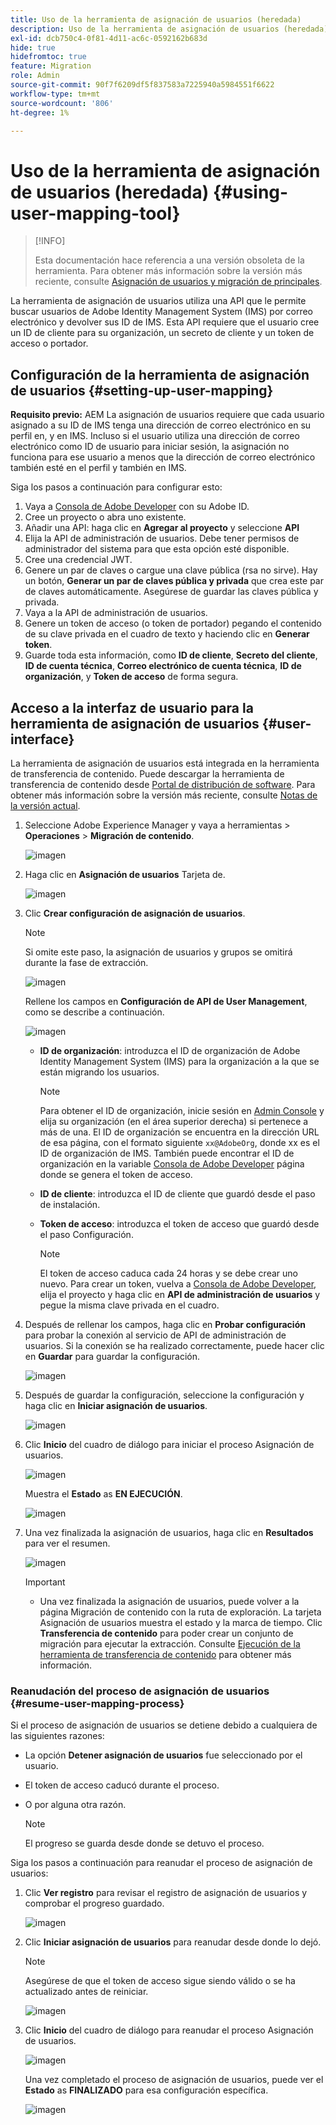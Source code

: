 ```yaml
---
title: Uso de la herramienta de asignación de usuarios (heredada)
description: Uso de la herramienta de asignación de usuarios (heredada)
exl-id: dcb750c4-0f81-4d11-ac6c-0592162b683d
hide: true
hidefromtoc: true
feature: Migration
role: Admin
source-git-commit: 90f7f6209df5f837583a7225940a5984551f6622
workflow-type: tm+mt
source-wordcount: '806'
ht-degree: 1%

---
```


# Uso de la herramienta de asignación de usuarios (heredada) {#using-user-mapping-tool}

>[!INFO]
>
>Esta documentación hace referencia a una versión obsoleta de la herramienta. Para obtener más información sobre la versión más reciente, consulte [Asignación de usuarios y migración de principales](/help/journey-migration/content-transfer-tool/using-content-transfer-tool/user-mapping-and-migration.md).

La herramienta de asignación de usuarios utiliza una API que le permite buscar usuarios de Adobe Identity Management System (IMS) por correo electrónico y devolver sus ID de IMS. Esta API requiere que el usuario cree un ID de cliente para su organización, un secreto de cliente y un token de acceso o portador.

## Configuración de la herramienta de asignación de usuarios {#setting-up-user-mapping}

**Requisito previo:** AEM La asignación de usuarios requiere que cada usuario asignado a su ID de IMS tenga una dirección de correo electrónico en su perfil en, y en IMS. Incluso si el usuario utiliza una dirección de correo electrónico como ID de usuario para iniciar sesión, la asignación no funciona para ese usuario a menos que la dirección de correo electrónico también esté en el perfil y también en IMS.

Siga los pasos a continuación para configurar esto:

1. Vaya a [Consola de Adobe Developer](https://developer.adobe.com/console/) con su Adobe ID.
1. Cree un proyecto o abra uno existente.
1. Añadir una API: haga clic en **Agregar al proyecto** y seleccione **API**
1. Elija la API de administración de usuarios. Debe tener permisos de administrador del sistema para que esta opción esté disponible.
1. Cree una credencial JWT.
1. Genere un par de claves o cargue una clave pública (rsa no sirve). Hay un botón, **Generar un par de claves pública y privada** que crea este par de claves automáticamente. Asegúrese de guardar las claves pública y privada.
1. Vaya a la API de administración de usuarios.
1. Genere un token de acceso (o token de portador) pegando el contenido de su clave privada en el cuadro de texto y haciendo clic en **Generar token**.
1. Guarde toda esta información, como **ID de cliente**, **Secreto del cliente**, **ID de cuenta técnica**, **Correo electrónico de cuenta técnica**, **ID de organización**, y **Token de acceso** de forma segura.

## Acceso a la interfaz de usuario para la herramienta de asignación de usuarios {#user-interface}

La herramienta de asignación de usuarios está integrada en la herramienta de transferencia de contenido. Puede descargar la herramienta de transferencia de contenido desde [Portal de distribución de software](https://experience.adobe.com/#/downloads/content/software-distribution/es-es/aemcloud.html). Para obtener más información sobre la versión más reciente, consulte [Notas de la versión actual](/help/release-notes/release-notes-cloud/release-notes-current.md).

1. Seleccione Adobe Experience Manager y vaya a herramientas > **Operaciones** > **Migración de contenido**.

   ![imagen](/help/journey-migration/content-transfer-tool/assets-user-mapping/user-mapping-access1.png)

1. Haga clic en **Asignación de usuarios** Tarjeta de.

   ![imagen](/help/journey-migration/content-transfer-tool/assets-user-mapping/user-mapping-access2.png)

1. Clic **Crear configuración de asignación de usuarios**.

   >[!NOTE]
   >Si omite este paso, la asignación de usuarios y grupos se omitirá durante la fase de extracción.

   ![imagen](/help/journey-migration/content-transfer-tool/assets-user-mapping/user-mapping-access5.png)

   Rellene los campos en **Configuración de API de User Management**, como se describe a continuación.

   ![imagen](/help/journey-migration/content-transfer-tool/assets-user-mapping/user-mapping-access3.png)


   * **ID de organización**: introduzca el ID de organización de Adobe Identity Management System (IMS) para la organización a la que se están migrando los usuarios.

     >[!NOTE]
     >Para obtener el ID de organización, inicie sesión en [Admin Console](https://adminconsole.adobe.com/) y elija su organización (en el área superior derecha) si pertenece a más de una. El ID de organización se encuentra en la dirección URL de esa página, con el formato siguiente `xx@AdobeOrg`, donde xx es el ID de organización de IMS. También puede encontrar el ID de organización en la variable [Consola de Adobe Developer](https://developer.adobe.com/console/) página donde se genera el token de acceso.

   * **ID de cliente**: introduzca el ID de cliente que guardó desde el paso de instalación.

   * **Token de acceso**: introduzca el token de acceso que guardó desde el paso Configuración.

     >[!NOTE]
     >El token de acceso caduca cada 24 horas y se debe crear uno nuevo. Para crear un token, vuelva a [Consola de Adobe Developer](https://developer.adobe.com/console/), elija el proyecto y haga clic en **API de administración de usuarios** y pegue la misma clave privada en el cuadro.

1. Después de rellenar los campos, haga clic en **Probar configuración** para probar la conexión al servicio de API de administración de usuarios. Si la conexión se ha realizado correctamente, puede hacer clic en **Guardar** para guardar la configuración.

   ![imagen](/help/journey-migration/content-transfer-tool/assets-user-mapping/user-mapping-access4.png)

1. Después de guardar la configuración, seleccione la configuración y haga clic en **Iniciar asignación de usuarios**.

   ![imagen](/help/journey-migration/content-transfer-tool/assets-user-mapping/user-mapping-landing4.png)

1. Clic **Inicio** del cuadro de diálogo para iniciar el proceso Asignación de usuarios.

   ![imagen](/help/journey-migration/content-transfer-tool/assets-user-mapping/resume-user-mapping3.png)

   Muestra el **Estado** as **EN EJECUCIÓN**.

   ![imagen](/help/journey-migration/content-transfer-tool/assets-user-mapping/user-mapping-start1.png)


1. Una vez finalizada la asignación de usuarios, haga clic en **Resultados** para ver el resumen.

   ![imagen](/help/journey-migration/content-transfer-tool/assets-user-mapping/user-mapping-landing5.png)

   >[!IMPORTANT]
   >
   >* Una vez finalizada la asignación de usuarios, puede volver a la página Migración de contenido con la ruta de exploración. La tarjeta Asignación de usuarios muestra el estado y la marca de tiempo. Clic **Transferencia de contenido** para poder crear un conjunto de migración para ejecutar la extracción. Consulte [Ejecución de la herramienta de transferencia de contenido](https://experienceleague.adobe.com/docs/experience-manager-cloud-service/content/migration-journey/cloud-migration/content-transfer-tool/getting-started-content-transfer-tool.html#running-tool) para obtener más información.

### Reanudación del proceso de asignación de usuarios {#resume-user-mapping-process}

Si el proceso de asignación de usuarios se detiene debido a cualquiera de las siguientes razones:

* La opción **Detener asignación de usuarios** fue seleccionado por el usuario.
* El token de acceso caducó durante el proceso.
* O por alguna otra razón.

  >[!NOTE]
  >El progreso se guarda desde donde se detuvo el proceso.

Siga los pasos a continuación para reanudar el proceso de asignación de usuarios:

1. Clic **Ver registro** para revisar el registro de asignación de usuarios y comprobar el progreso guardado.

   ![imagen](/help/journey-migration/content-transfer-tool/assets-user-mapping/resume-user-mapping1.png)

1. Clic **Iniciar asignación de usuarios** para reanudar desde donde lo dejó.

   >[!NOTE]
   >Asegúrese de que el token de acceso sigue siendo válido o se ha actualizado antes de reiniciar.

   ![imagen](/help/journey-migration/content-transfer-tool/assets-user-mapping/resume-user-mapping2.png)

1. Clic **Inicio** del cuadro de diálogo para reanudar el proceso Asignación de usuarios.

   ![imagen](/help/journey-migration/content-transfer-tool/assets-user-mapping/resume-user-mapping3.png)

   Una vez completado el proceso de asignación de usuarios, puede ver el **Estado** as **FINALIZADO** para esa configuración específica.

   ![imagen](/help/journey-migration/content-transfer-tool/assets-user-mapping/resume-user-mapping4.png)
